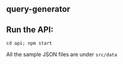 ## query-generator

## Run the API:

```
cd api; npm start
```

All the sample JSON files are under `src/data`
